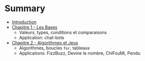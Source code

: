 # Summary

* [Introduction](README.md)
* [Chapitre 1 - Les Bases](1.md)
    - Valeurs, types, conditions et comparaisons
    - Application: chat-bots
* [Chapitre 2 - Algorithmes et Jeux](2.md)
    - Algorithmes, boucles `for`, tableaux
    - Applications: FizzBuzz, Devine le nombre, ChiFouMi, Pendu
